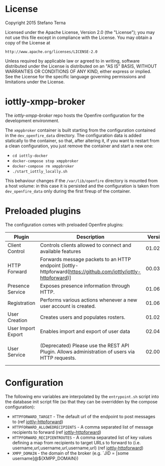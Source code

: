 # License

Copyright 2015 Stefano Terna

Licensed under the Apache License, Version 2.0 (the "License");
you may not use this file except in compliance with the License.
You may obtain a copy of the License at

    http://www.apache.org/licenses/LICENSE-2.0

Unless required by applicable law or agreed to in writing, software
distributed under the License is distributed on an "AS IS" BASIS,
WITHOUT WARRANTIES OR CONDITIONS OF ANY KIND, either express or implied.
See the License for the specific language governing permissions and
limitations under the License.

# iottly-xmpp-broker

The *iottly-xmpp-broker* repo hosts the Openfire configuration for the development environment.

The `xmppbroker` container is built starting from the configuration contained in the `dev_openfire_data` directory.
The configuration data is added statically to the container, so that, after altering it, if you want to restart from a clean configuration, you just remove the container and start a new one:
- `cd iottly-docker`
- `docker-compose stop xmppbroker`
- `docker-compose rm xmppbroker`
- `./start_iottly_locally.sh`

This behaviour changes if the `/var/lib/openfire` directory is mounted from a host volume: in this case it is persisted and the configuration is taken from `dev_openfire_data` only during the first fireup of the container.

# Preloaded plugins
The configuration comes with preloaded Openfire plugins:

|Plugin             | Description                                                                                                    | Version   | Author                     |
|-------------------|----------------------------------------------------------------------------------------------------------------|-----------|----------------------------|
|Client Control     | Controls clients allowed to connect and available features                                                     | 01.02.00  | Jive Software              |
|HTTP Forward       | Forwards message packets to an HTTP endpoint [iottly-httpforward(https://github.com/iottly/iottly-httpforward)]| 00.03.01  | Stefano Terna              |
|Presence Service   | Exposes presence information through HTTP.                                                                     | 01.06.00  | Jive Software              |
|Registration       | Performs various actions whenever a new user account is created.                                               | 01.06.00  | Ryan Graham                |
|User Creation      | Creates users and populates rosters.                                                                           | 01.02.00  | Jive Software              |
|User Import Export | Enables import and export of user data                                                                         | 02.04.00  | Ryan Graham                |
|User Service       | (Deprecated) Please use the REST API Plugin. Allows administration of users via HTTP requests.                 | 02.00.02  | Roman Soldatow Justin Hunt |


# Configuration
The following env variables are interpolated by the `entrypoint.sh` script into the database init script file (so that they can be overridden by the compose configuration):
- `HTTPFORWARD_TARGET` - The default url of the endpoint to post messages to (ref [iottly-httpforward](https://github.com/iottly/iottly-httpforward))
- `HTTPFORWARD_ALLOWEDRECIPIENTS` - A comma separated list of message recipients to forward (ref [iottly-httpforward](https://github.com/iottly/iottly-httpforward))
- `HTTPFORWARD_RECIPIENTROUTES` - A comma separated list of key values defining a map from recipients to target URLs to forward to (i.e. username,url,username,url,username,url) (ref [iottly-httpforward](https://github.com/iottly/iottly-httpforward))
- `XMPP_DOMAIN` - the domain of the broker (e.g. `JID = [some username]@${XMPP_DOMAIN})